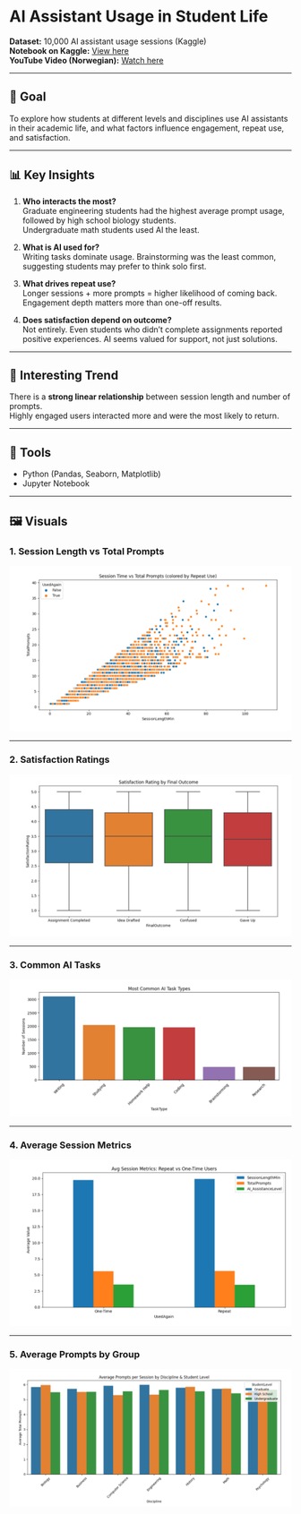 # AI Assistant Usage in Student Life

**Dataset:** 10,000 AI assistant usage sessions (Kaggle)  
**Notebook on Kaggle:** [View here](https://lnkd.in/djw_trkH)  
**YouTube Video (Norwegian):** [Watch here](https://lnkd.in/gPc3ubsM)

---

## 📌 Goal
To explore how students at different levels and disciplines use AI assistants in their academic life, and what factors influence engagement, repeat use, and satisfaction.  

---

## 📊 Key Insights
1. **Who interacts the most?**  
   Graduate engineering students had the highest average prompt usage, followed by high school biology students.  
   Undergraduate math students used AI the least.  

2. **What is AI used for?**  
   Writing tasks dominate usage. Brainstorming was the least common, suggesting students may prefer to think solo first.  

3. **What drives repeat use?**  
   Longer sessions + more prompts = higher likelihood of coming back.  
   Engagement depth matters more than one-off results.  

4. **Does satisfaction depend on outcome?**  
   Not entirely. Even students who didn’t complete assignments reported positive experiences. AI seems valued for support, not just solutions.  

---

## 🔹 Interesting Trend
There is a **strong linear relationship** between session length and number of prompts.  
Highly engaged users interacted more and were the most likely to return.  

---

## 🔧 Tools
- Python (Pandas, Seaborn, Matplotlib)  
- Jupyter Notebook  

---

## 🖼️ Visuals

### 1. Session Length vs Total Prompts
![Session vs Prompts](images/session-time-vs-total-prompts.png)  

---

### 2. Satisfaction Ratings
![Satisfaction Rating](images/satisfaction-rating.png)  

---

### 3. Common AI Tasks
![Common AI Tasks](images/common-ai-tasks.png)  

---

### 4. Average Session Metrics
![Avg Session Metrics](images/avg-session-metrics.png)  

---

### 5. Average Prompts by Group
![Avg Prompts](images/avg-prompts.png)  


